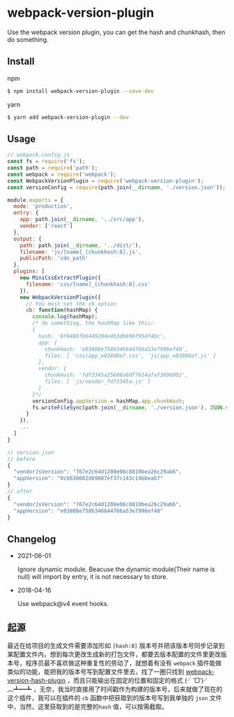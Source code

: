 # webpack-version-plugin
Use the webpack version plugin, you can get the hash and chunkhash, then do something.

## Install
npm
```bash
$ npm install webpack-version-plugin --save-dev
```
yarn
```bash
$ yarn add webpack-version-plugin --dev
```

## Usage
```javascript
// webpack.config.js
const fs = require('fs');
const path = require('path');
const webpack = require('webpack');
const WebpackVersionPlugin = require('webpack-version-plugin');
const versionConfig = require(path.join(__dirname, './version.json'));

module.exports = {
  mode: 'production',
  entry: {
    app: path.join(__dirname, '../src/app'),
    vendor: ['react']
  },
  output: {
    path: path.join(__dirname, '../dist/'),
    filename: 'js/[name]_[chunkhash:8].js',
    publicPath: 'cdn_path'
  },
  plugins: [
    new MiniCssExtractPlugin({
      filename: 'css/[name]_[chunkhash:8].css'
    }),
    new WebpackVersionPlugin({
      // You must set the cb option
      cb: function(hashMap) {
        console.log(hashMap);
        /* do something, the hashMap like this:
        {
          hash: '6f0486fb6449204e4b3db696f95df4bc',
          app: {
            chunkHash: 'e03808e758b346644766a53e7996ef40',
            files: [ 'css/app_e03808e7.css', 'js/app_e03808e7.js' ]
          },
          vendor: {
            chunkHash: 'fdf3345a25608a6df7614afaf3896002',
            files: [ 'js/vendor_fdf3345a.js' ]
          }
        }*/
        versionConfig.appVersion = hashMap.app.chunkHash;
        fs.writeFileSync(path.join(__dirname, './version.json'), JSON.stringify(versionConfig, null, 2));        
      }
    }),
    ...
  ]
}

// version.json
// before
{
  "vendorJsVersion": "767e2c64d1208e06c8810bea26c29ab6",
  "appVersion": "0cb630602d69887ef37c143c14bbeab7"
}
// after
{
  "vendorJsVersion": "767e2c64d1208e06c8810bea26c29ab6",
  "appVersion": "e03808e758b346644766a53e7996ef40"
}
```

## Changelog
- 2021-06-01

  Ignore dynamic module. Beacuse the dynamic module(Their name is null) will import by entry, it is not necessary to store.

- 2018-04-16

  Use webpack@v4 event hooks.

## 起源
最近在给项目的生成文件需要添加形如 `[hash:8]` 版本号并把该版本号同步记录到某配置文件内，想到每次更改生成新的打包文件，都要去版本配置的文件里更改版本号，程序员最不喜欢做这种重复性的劳动了，就想着有没有 `webpack` 插件能做类似的功能，能把我的版本号写到配置文件里去，找了一圈只找到 [webpack-version-hash-plugin](https://www.npmjs.com/package/webpack-version-hash-plugin) ，而且只能输出在固定的位置和固定的格式 (╯‵□′)╯︵┻━┻ ，无奈，我当时直接用了时间戳作为构建的版本号，后来就做了现在的这个插件，我可以在插件的 `cb` 函数中把获取到的版本号写到我单独的 `json` 文件中，当然，这里获取到的是完整的`hash` 值，可以按需截取。
